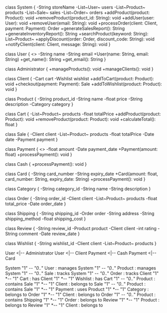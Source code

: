 class System {
    -String storeName
    -List~User~ users
    -List~Product~ products
    -List~Sale~ sales
    -List~Order~ orders
    +addProduct(product: Product): void
    +removeProduct(product_id: String): void
    +addUser(user: User): void
    +removeUser(email: String): void
    +processOrder(client: Client, payment: Payment): Order
    +generateSalesReport(): String
    +generateInventoryReport(): String
    +searchProduct(keyword: String): List~Product~
    +applyDiscount(order: Order, discount_code: String): void
    +notifyClient(client: Client, message: String): void
}

class User {
    <<abstract>>
    -String name
    -String email
    +User(name: String, email: String)
    +get_name(): String
    +get_email(): String
}

class Administrator {
    +manageProducts(): void
    +manageClients(): void
}

class Client {
    -Cart cart
    -Wishlist wishlist
    +addToCart(product: Product): void
    +checkout(payment: Payment): Sale
    +addToWishlist(product: Product): void
}

class Product {
    -String product_id
    -String name
    -float price
    -String description
    -Category category
}

class Cart {
    -List~Product~ products
    -float totalPrice
    +addProduct(product: Product): void
    +removeProduct(product: Product): void
    +calculateTotal(): float
}

class Sale {
    -Client client
    -List~Product~ products
    -float totalPrice
    -Date date
    -Payment payment
}

class Payment {
    <<abstract>>
    -float amount
    -Date payment_date
    +Payment(amount: float)
    +processPayment(): void
}

class Cash {
    +processPayment(): void
}

class Card {
    -String card_number
    -String expiry_date
    +Card(amount: float, card_number: String, expiry_date: String)
    +processPayment(): void
}

class Category {
    -String category_id
    -String name
    -String description
}

class Order {
    -String order_id
    -Client client
    -List~Product~ products
    -float total_price
    -Date order_date
}

class Shipping {
    -String shipping_id
    -Order order
    -String address
    -String shipping_method
    -float shipping_cost
}

class Review {
    -String review_id
    -Product product
    -Client client
    -int rating
    -String comment
    -Date review_date
}

class Wishlist {
    -String wishlist_id
    -Client client
    -List~Product~ products
}

User <|-- Administrator
User <|-- Client
Payment <|-- Cash
Payment <|-- Card

System "1" *-- "0..*" User : manages
System "1" *-- "0..*" Product : manages
System "1" *-- "0..*" Sale : tracks
System "1" *-- "0..*" Order : tracks
Client "1" *-- "1" Cart : has
Client "1" *-- "1" Wishlist : has
Cart "1" *-- "0..*" Product : contains
Sale "1" *-- "1" Client : belongs to
Sale "1" *-- "0..*" Product : contains
Sale "1" *-- "1" Payment : uses
Product "1" *-- "1" Category : belongs to
Order "1" *-- "1" Client : belongs to
Order "1" *-- "0..*" Product : contains
Shipping "1" *-- "1" Order : belongs to
Review "1" *-- "1" Product : belongs to
Review "1" *-- "1" Client : belongs to
